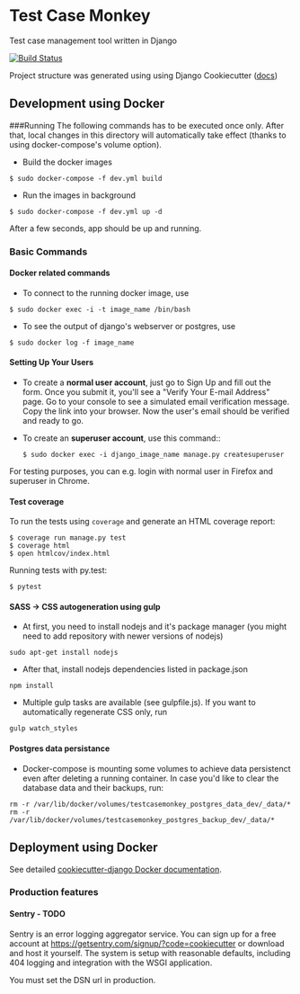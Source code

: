 # Test Case Monkey

Test case management tool written in Django

[![Build Status](https://travis-ci.org/Fanarim/test_case_monkey.svg?branch=master)](https://travis-ci.org/Fanarim/test_case_monkey)

Project structure was generated using using Django Cookiecutter ([docs](http://cookiecutter-django.readthedocs.io/en/latest/index.html))

## Development using Docker
###Running
The following commands has to be executed once only. After that, local changes in this directory will automatically take effect (thanks to using docker-compose's volume option).

* Build the docker images

`$ sudo docker-compose -f dev.yml build`

* Run the images in background

`$ sudo docker-compose -f dev.yml up -d`

After a few seconds, app should be up and running.

### Basic Commands
#### Docker related commands
* To connect to the running docker image, use

`$ sudo docker exec -i -t image_name /bin/bash`

* To see the output of django's webserver or postgres, use

`$ sudo docker log -f image_name`

#### Setting Up Your Users

* To create a **normal user account**, just go to Sign Up and fill out the form. Once you submit it, you'll see a "Verify Your E-mail Address" page. Go to your console to see a simulated email verification message. Copy the link into your browser. Now the user's email should be verified and ready to go.

* To create an **superuser account**, use this command::

    `$ sudo docker exec -i django_image_name manage.py createsuperuser`

For testing purposes, you can e.g. login with normal user in Firefox and superuser in Chrome.

#### Test coverage
To run the tests using `coverage` and generate an HTML coverage report:
```
$ coverage run manage.py test
$ coverage html
$ open htmlcov/index.html
```

Running tests with py.test:

`$ pytest`

#### SASS -> CSS autogeneration using gulp
* At first, you need to install nodejs and it's package manager (you might need to add repository with newer versions of nodejs)

`sudo apt-get install nodejs`

* After that, install nodejs dependencies listed in package.json

`npm install`

* Multiple gulp tasks are available (see gulpfile.js). If you want to automatically regenerate CSS only, run

`gulp watch_styles`

#### Postgres data persistance
* Docker-compose is mounting some volumes to achieve data persistenct even after deleting a running container. In case you'd like to clear the database data and their backups, run:
```
rm -r /var/lib/docker/volumes/testcasemonkey_postgres_data_dev/_data/*
rm -r /var/lib/docker/volumes/testcasemonkey_postgres_backup_dev/_data/*
```

## Deployment using Docker

See detailed [cookiecutter-django Docker documentation](http://cookiecutter-django.readthedocs.io/en/latest/deployment-with-docker.html).

### Production features

#### Sentry - TODO

Sentry is an error logging aggregator service. You can sign up for a free account at  https://getsentry.com/signup/?code=cookiecutter  or download and host it yourself.
The system is setup with reasonable defaults, including 404 logging and integration with the WSGI application.

You must set the DSN url in production.
